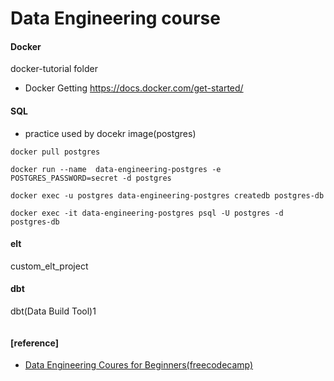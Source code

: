 # Data Engineering course


#### Docker
docker-tutorial folder

- Docker Getting 
https://docs.docker.com/get-started/


#### SQL   
- practice used by docekr image(postgres)     
```
docker pull postgres

docker run --name  data-engineering-postgres -e POSTGRES_PASSWORD=secret -d postgres

docker exec -u postgres data-engineering-postgres createdb postgres-db

docker exec -it data-engineering-postgres psql -U postgres -d postgres-db
```

#### elt

custom_elt_project


#### dbt
dbt(Data Build Tool)1
```

```



#### [reference]

- [Data Engineering Coures for Beginners(freecodecamp)](https://www.youtube.com/watch?v=PHsC_t0j1dU&t=15s)

